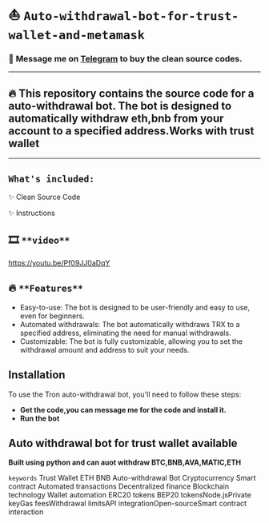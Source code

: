 # :boat: ` Auto-withdrawal-bot-for-trust-wallet-and-metamask `
### 📩 **Message me on [Telegram](https://t.me/Markcassen) to buy the clean source codes.**
---
## :fire:	This repository contains the source code for a auto-withdrawal bot. The bot is designed to automatically withdraw eth,bnb from your account to a specified address.Works with trust wallet
---
## `What's included:`
:sparkles:	Clean Source Code

:sparkles:	Instructions

## :film_strip:	` **video** `

https://youtu.be/Pf09JJ0aDqY

## :fire:  ` **Features** `

* Easy-to-use: The bot is designed to be user-friendly and easy to use, even for beginners.
* Automated withdrawals: The bot automatically withdraws TRX to a specified address, eliminating the need for manual withdrawals.
* Customizable: The bot is fully customizable, allowing you to set the withdrawal amount and address to suit your needs.

## **Installation**

To use the Tron auto-withdrawal bot, you'll need to follow these steps:

* **Get the code,you can message me for the code and install it.**
* **Run the bot**


## Auto withdrawal bot for trust wallet available
**Built using python and can auot withdraw BTC,BNB,AVA,MATIC,ETH**

` keywords `
Trust Wallet ETH BNB Auto-withdrawal Bot Cryptocurrency Smart contract Automated transactions Decentralized finance Blockchain technology Wallet automation ERC20 tokens BEP20 tokensNode.jsPrivate keyGas feesWithdrawal limitsAPI integrationOpen-sourceSmart contract interaction
